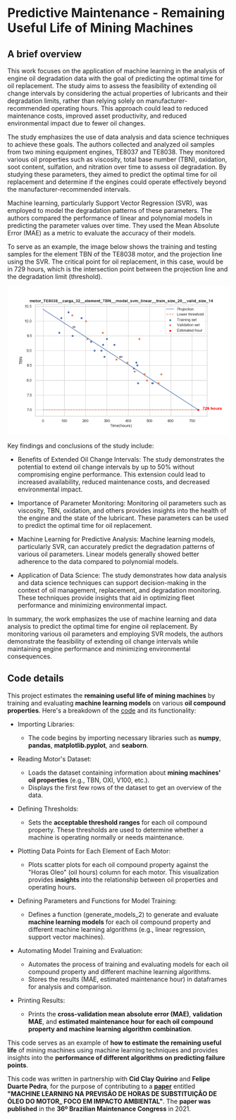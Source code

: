# Predictive Maintenance - Remaining Useful Life of Mining Machines

## A brief overview 

This work focuses on the application of machine learning in the analysis of engine oil degradation data with the goal of predicting the optimal time for oil replacement. The study aims to assess the feasibility of extending oil change intervals by considering the actual properties of lubricants and their degradation limits, rather than relying solely on manufacturer-recommended operating hours. This approach could lead to reduced maintenance costs, improved asset productivity, and reduced environmental impact due to fewer oil changes.

The study emphasizes the use of data analysis and data science techniques to achieve these goals. The authors collected and analyzed oil samples from two mining equipment engines, TE8037 and TE8038. They monitored various oil properties such as viscosity, total base number (TBN), oxidation, soot content, sulfation, and nitration over time to assess oil degradation. By studying these parameters, they aimed to predict the optimal time for oil replacement and determine if the engines could operate effectively beyond the manufacturer-recommended intervals.

Machine learning, particularly Support Vector Regression (SVR), was employed to model the degradation patterns of these parameters. The authors compared the performance of linear and polynomial models in predicting the parameter values over time. They used the Mean Absolute Error (MAE) as a metric to evaluate the accuracy of their models.

To serve as an example, the image below shows the training and testing samples for the element TBN of the TE8038 motor, and the projection line using the SVR. The critical point for oil replacement, in this case, would be in 729 hours, which is the intersection point between the projection line and the degradation limit (threshold).

<img src="https://github.com/felipecacique/PredictiveMaintenance/blob/main/graphs/motor_TE8038__carga_32__element_TBN__model_svm_linear__train_size_20__valid_size_14.png" />

Key findings and conclusions of the study include:

- Benefits of Extended Oil Change Intervals: The study demonstrates the potential to extend oil change intervals by up to 50% without compromising engine performance. This extension could lead to increased availability, reduced maintenance costs, and decreased environmental impact.

- Importance of Parameter Monitoring: Monitoring oil parameters such as viscosity, TBN, oxidation, and others provides insights into the health of the engine and the state of the lubricant. These parameters can be used to predict the optimal time for oil replacement.

- Machine Learning for Predictive Analysis: Machine learning models, particularly SVR, can accurately predict the degradation patterns of various oil parameters. Linear models generally showed better adherence to the data compared to polynomial models.

- Application of Data Science: The study demonstrates how data analysis and data science techniques can support decision-making in the context of oil management, replacement, and degradation monitoring. These techniques provide insights that aid in optimizing fleet performance and minimizing environmental impact.

In summary, the work emphasizes the use of machine learning and data analysis to predict the optimal time for engine oil replacement. By monitoring various oil parameters and employing SVR models, the authors demonstrate the feasibility of extending oil change intervals while maintaining engine performance and minimizing environmental consequences.


## Code details

This project estimates the **remaining useful life of mining machines** by training and evaluating **machine learning models** on various **oil compound properties**. Here's a breakdown of the [code](https://github.com/felipecacique/PredictiveMaintenance/blob/main/remaining_useful_life.ipynb) and its functionality:

- Importing Libraries:
  - The code begins by importing necessary libraries such as **numpy**, **pandas**, **matplotlib.pyplot**, and **seaborn**.

- Reading Motor's Dataset:
  - Loads the dataset containing information about **mining machines' oil properties** (e.g., TBN, OXI, V100, etc.).
  - Displays the first few rows of the dataset to get an overview of the data.

- Defining Thresholds:
  - Sets the **acceptable threshold ranges** for each oil compound property. These thresholds are used to determine whether a machine is operating normally or needs maintenance.

- Plotting Data Points for Each Element of Each Motor:
  - Plots scatter plots for each oil compound property against the "Horas Oleo" (oil hours) column for each motor. This visualization provides **insights** into the relationship between oil properties and operating hours.

- Defining Parameters and Functions for Model Training:
  - Defines a function (generate_models_2) to generate and evaluate **machine learning models** for each oil compound property and different machine learning algorithms (e.g., linear regression, support vector machines).

- Automating Model Training and Evaluation:
  - Automates the process of training and evaluating models for each oil compound property and different machine learning algorithms.
  - Stores the results (MAE, estimated maintenance hour) in dataframes for analysis and comparison.

- Printing Results:
  - Prints the **cross-validation mean absolute error (MAE)**, **validation MAE**, and **estimated maintenance hour for each oil compound property and machine learning algorithm combination**.

This code serves as an example of **how to estimate the remaining useful life** of mining machines using machine learning techniques and provides insights into the **performance of different algorithms on predicting failure points**.


This code was written in partnership with **Cid Clay Quirino** and **Felipe Duarte Pedra**, for the purpose of contributing to a **[paper](https://github.com/felipecacique/PredictiveMaintenance/blob/main/MACHINE%20LEARNING%20NA%20PREVIS%C3%83O%20DE%20HORAS%20DE%20SUBSTITUI%C3%87%C3%83O%20DE%20%C3%93LEO%20DO%20MOTOR%20-%20FOCO%20EM%20IMPACTO%20AMBIENTAL.pdf)** entitled **"MACHINE LEARNING NA PREVISÃO DE HORAS DE SUBSTITUIÇÃO DE ÓLEO DO MOTOR_ FOCO EM IMPACTO AMBIENTAL"**. The **paper was published** in the **36º Brazilian Maintenance Congress** in 2021.

